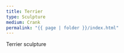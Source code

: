 ```yaml
---
title: Terrier
type: Sculpture
medium: Crank
permalink: "{{ page | folder }}/index.html"
---
```

Terrier sculpture
